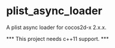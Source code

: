 plist_async_loader
==================

A plist async loader for cocos2d-x 2.x.x.

*** This project needs c++11 support. ***
